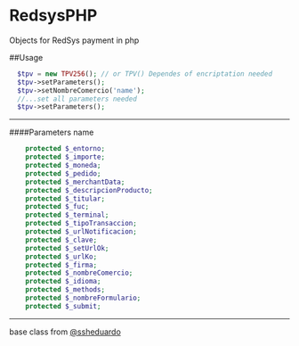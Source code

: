 # RedsysPHP
Objects for RedSys payment in php

##Usage

```php
  $tpv = new TPV256(); // or TPV() Dependes of encriptation needed
  $tpv->setParameters();
  $tpv->setNombreComercio('name');
  //...set all parameters needed
  $tpv->setParameters();
```
---
####Parameters name

```php
    protected $_entorno;
    protected $_importe;
    protected $_moneda;
    protected $_pedido;
    protected $_merchantData;
    protected $_descripcionProducto;
    protected $_titular;
    protected $_fuc;
    protected $_terminal;
    protected $_tipoTransaccion;
    protected $_urlNotificacion;
    protected $_clave;
    protected $_setUrlOk;
    protected $_urlKo;
    protected $_firma;
    protected $_nombreComercio;
    protected $_idioma;
    protected $_methods;
    protected $_nombreFormulario;
    protected $_submit;
```

---
base class from [@ssheduardo](https://github.com/ssheduardo/sermepa)
